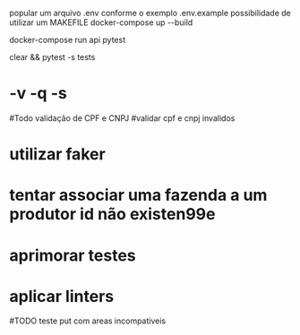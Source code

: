 popular um arquivo .env conforme o exemplo .env.example
possibilidade de utilizar um MAKEFILE
docker-compose up --build

docker-compose run api pytest

clear && pytest -s  tests
# -v -q -s

#Todo validação de CPF e CNPJ
#validar cpf e cnpj invalidos 
# utilizar faker
# tentar associar uma fazenda a um produtor id não existen99e
# aprimorar testes
# aplicar linters

#TODO teste put com areas incompativeis


